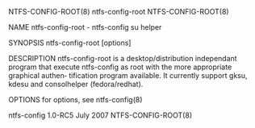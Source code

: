 NTFS-CONFIG-ROOT(8)                                              ntfs-config-root                                              NTFS-CONFIG-ROOT(8)

NAME
       ntfs-config-root - ntfs-config su helper

SYNOPSIS
       ntfs-config-root [options]

DESCRIPTION
       ntfs-config-root is a desktop/distribution independant program that execute ntfs-config as root with the more appropriate graphical authen‐
       tification program available.  It currently support gksu, kdesu and consolhelper (fedora/redhat).

OPTIONS
       for options, see ntfs-config(8)

ntfs-config 1.0-RC5                                                  July 2007                                                 NTFS-CONFIG-ROOT(8)
